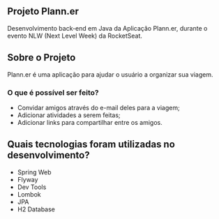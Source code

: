 ## Projeto Plann.er
Desenvolvimento back-end em Java da Aplicação Plann.er, durante o evento NLW (Next Level Week) da RocketSeat.

## Sobre o Projeto
Plann.er é uma aplicação para ajudar o usuário a organizar sua viagem.

### O que é possível ser feito?
- Convidar amigos através do e-mail deles para a viagem;
- Adicionar atividades a serem feitas;
- Adicionar links para compartilhar entre os amigos.

## Quais tecnologias foram utilizadas no desenvolvimento?
- Spring Web
- Flyway
- Dev Tools
- Lombok
- JPA
- H2 Database